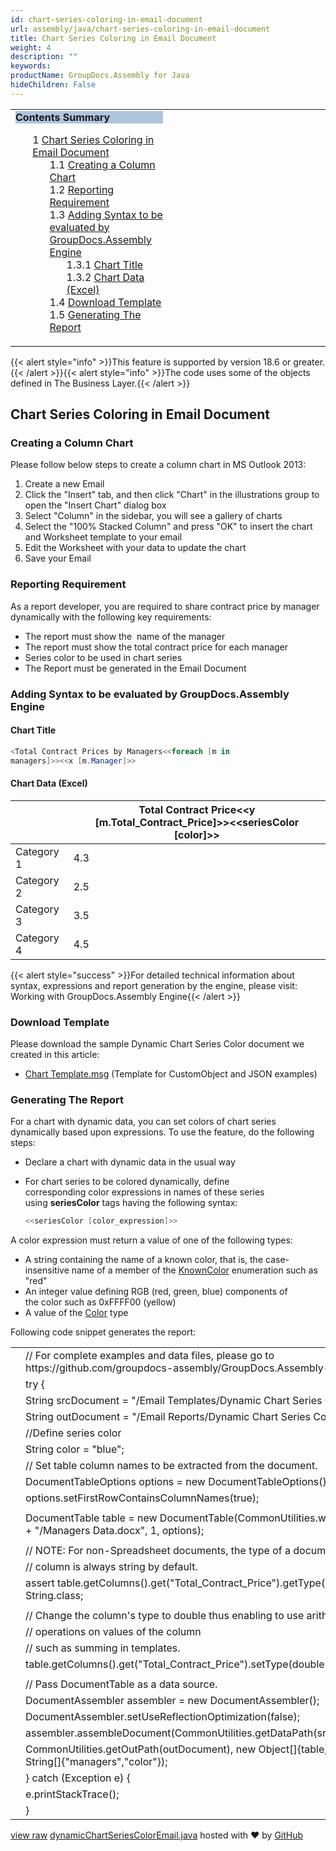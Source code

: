 ```yaml
---
id: chart-series-coloring-in-email-document
url: assembly/java/chart-series-coloring-in-email-document
title: Chart Series Coloring in Email Document
weight: 4
description: ""
keywords: 
productName: GroupDocs.Assembly for Java
hideChildren: False
---
```

<table class="sectionMacro" border="0" cellpadding="5" cellspacing="0" width="100%"><tbody><tr><td valign="top" width="50%"><div class="panel" style="border-top-width: 1px; border-right-width: 1px; border-bottom-width: 1px; border-left-width: 1px;"><div class="panelHeader" style="border-bottom-width: 1px; background-color: rgb(176, 196, 222);"><b>Contents Summary</b></div><div class="panelContent"><style type="text/css">div.rbtoc1593026733233 { padding-top: 0px; padding-right: 0px; padding-bottom: 0px; padding-left: 0px; }div.rbtoc1593026733233 ul { list-style-type: none; list-style-image: none; margin-left: 0px; }div.rbtoc1593026733233 li { margin-left: 0px; padding-left: 0px; }</style><div class="toc rbtoc1593026733233"><ul class="toc-indentation"><li><span class="TOCOutline">1</span> <a href="#ChartSeriesColoringinEmailDocument-ChartSeriesColoringinEmailDocument">Chart Series Coloring in Email Document</a><ul class="toc-indentation"><li><span class="TOCOutline">1.1</span> <a href="#ChartSeriesColoringinEmailDocument-CreatingaColumnChart">Creating a Column Chart</a></li><li><span class="TOCOutline">1.2</span> <a href="#ChartSeriesColoringinEmailDocument-ReportingRequirement">Reporting Requirement</a></li><li><span class="TOCOutline">1.3</span> <a href="#ChartSeriesColoringinEmailDocument-AddingSyntaxtobeevaluatedbyGroupDocs.AssemblyEngine">Adding Syntax to be evaluated by GroupDocs.Assembly Engine</a><ul class="toc-indentation"><li><span class="TOCOutline">1.3.1</span> <a href="#ChartSeriesColoringinEmailDocument-ChartTitle">Chart Title</a></li><li><span class="TOCOutline">1.3.2</span> <a href="#ChartSeriesColoringinEmailDocument-ChartData(Excel)">Chart Data (Excel)</a></li></ul></li><li><span class="TOCOutline">1.4</span> <a href="#ChartSeriesColoringinEmailDocument-DownloadTemplate">Download Template</a></li><li><span class="TOCOutline">1.5</span> <a href="#ChartSeriesColoringinEmailDocument-GeneratingTheReport">Generating The Report</a></li></ul></li></ul></div></div></div></td><td valign="top" width="15%">&nbsp;</td><td valign="top" width="35%">&nbsp;</td></tr></tbody></table>

{{< alert style="info" >}}This feature is supported by version 18.6 or greater.{{< /alert >}}{{< alert style="info" >}}The code uses some of the objects defined in The Business Layer.{{< /alert >}}

## Chart Series Coloring in Email Document

### Creating a Column Chart

Please follow below steps to create a column chart in MS Outlook 2013:

1.  Create a new Email
2.  Click the "Insert" tab, and then click "Chart" in the illustrations group to open the "Insert Chart" dialog box
3.  Select "Column" in the sidebar, you will see a gallery of charts
4.  Select the "100% Stacked Column" and press "OK" to insert the chart and Worksheet template to your email
5.  Edit the Worksheet with your data to update the chart
6.  Save your Email

### Reporting Requirement

As a report developer, you are required to share contract price by manager dynamically with the following key requirements:

*   The report must show the  name of the manager
*   The report must show the total contract price for each manager 
*   Series color to be used in chart series 
*   The Report must be generated in the Email Document

### Adding Syntax to be evaluated by GroupDocs.Assembly Engine

#### Chart Title

```csharp
<Total Contract Prices by Managers<<foreach [m in
managers]>><<x [m.Manager]>>

```

#### Chart Data (Excel)

|   | Total Contract Price<<y [m.Total_Contract_Price]>><<seriesColor [color]>> |
| --- | --- |
| Category 1 | 4.3 |
| Category 2 | 2.5 |
| Category 3 | 3.5 |
| Category 4 | 4.5 |

{{< alert style="success" >}}For detailed technical information about syntax, expressions and report generation by the engine, please visit: Working with GroupDocs.Assembly Engine{{< /alert >}}

### Download Template

Please download the sample Dynamic Chart Series Color document we created in this article:

*   [Chart Template.msg](https://github.com/groupdocs-assembly/GroupDocs.Assembly-for-Java/blob/master/Examples/GroupDocs.Assembly.Examples.Java/Data/Storage/Email%20Templates/Dynamic%20Chart%20Series%20Color.msg) (Template for CustomObject and JSON examples) 

### Generating The Report

For a chart with dynamic data, you can set colors of chart series dynamically based upon expressions. To use the feature, do the following steps:

*   Declare a chart with dynamic data in the usual way
*   For chart series to be colored dynamically, define corresponding color expressions in names of these series using **seriesColor** tags having the following syntax:
    
    ```csharp
    <<seriesColor [color_expression]>>
    ```
    

A color expression must return a value of one of the following types:

*   A string containing the name of a known color, that is, the case-insensitive name of a member of the [KnownColor](https://msdn.microsoft.com/en-us/library/system.drawing.knowncolor(v=vs.110).aspx) enumeration such as "red"
*   An integer value defining RGB (red, green, blue) components of the color such as 0xFFFF00 (yellow)
*   A value of the [Color](http://msdn.microsoft.com/en-us/library/system.drawing.color(v=vs.110).aspx) type

Following code snippet generates the report:

<table class="highlight tab-size js-file-line-container" data-tab-size="8" data-paste-markdown-skip=""><tbody><tr><td id="file-dynamicchartseriescoloremail-java-L1" class="blob-num js-line-number" data-line-number="1"></td><td id="file-dynamicchartseriescoloremail-java-LC1" class="blob-code blob-code-inner js-file-line"><span class="pl-c"><span class="pl-c">//</span> For complete examples and data files, please go to https://github.com/groupdocs-assembly/GroupDocs.Assembly-for-Java</span></td></tr><tr><td id="file-dynamicchartseriescoloremail-java-L2" class="blob-num js-line-number" data-line-number="2"></td><td id="file-dynamicchartseriescoloremail-java-LC2" class="blob-code blob-code-inner js-file-line"><span class="pl-k">try</span> {</td></tr><tr><td id="file-dynamicchartseriescoloremail-java-L3" class="blob-num js-line-number" data-line-number="3"></td><td id="file-dynamicchartseriescoloremail-java-LC3" class="blob-code blob-code-inner js-file-line"><span class="pl-smi">String</span> srcDocument <span class="pl-k">=</span> <span class="pl-s"><span class="pl-pds">"</span>/Email Templates/Dynamic Chart Series Color.msg<span class="pl-pds">"</span></span>;</td></tr><tr><td id="file-dynamicchartseriescoloremail-java-L4" class="blob-num js-line-number" data-line-number="4"></td><td id="file-dynamicchartseriescoloremail-java-LC4" class="blob-code blob-code-inner js-file-line"><span class="pl-smi">String</span> outDocument <span class="pl-k">=</span> <span class="pl-s"><span class="pl-pds">"</span>/Email Reports/Dynamic Chart Series Color.msg<span class="pl-pds">"</span></span>;</td></tr><tr><td id="file-dynamicchartseriescoloremail-java-L5" class="blob-num js-line-number" data-line-number="5"></td><td id="file-dynamicchartseriescoloremail-java-LC5" class="blob-code blob-code-inner js-file-line"><span class="pl-c"><span class="pl-c">//</span>Define series color</span></td></tr><tr><td id="file-dynamicchartseriescoloremail-java-L6" class="blob-num js-line-number" data-line-number="6"></td><td id="file-dynamicchartseriescoloremail-java-LC6" class="blob-code blob-code-inner js-file-line"><span class="pl-smi">String</span> color <span class="pl-k">=</span> <span class="pl-s"><span class="pl-pds">"</span>blue<span class="pl-pds">"</span></span>;</td></tr><tr><td id="file-dynamicchartseriescoloremail-java-L7" class="blob-num js-line-number" data-line-number="7"></td><td id="file-dynamicchartseriescoloremail-java-LC7" class="blob-code blob-code-inner js-file-line"><span class="pl-c"><span class="pl-c">//</span> Set table column names to be extracted from the document.</span></td></tr><tr><td id="file-dynamicchartseriescoloremail-java-L8" class="blob-num js-line-number" data-line-number="8"></td><td id="file-dynamicchartseriescoloremail-java-LC8" class="blob-code blob-code-inner js-file-line"><span class="pl-smi">DocumentTableOptions</span> options <span class="pl-k">=</span> <span class="pl-k">new</span> <span class="pl-smi">DocumentTableOptions</span>();</td></tr><tr><td id="file-dynamicchartseriescoloremail-java-L9" class="blob-num js-line-number" data-line-number="9"></td><td id="file-dynamicchartseriescoloremail-java-LC9" class="blob-code blob-code-inner js-file-line">options<span class="pl-k">.</span>setFirstRowContainsColumnNames(<span class="pl-c1">true</span>);</td></tr><tr><td id="file-dynamicchartseriescoloremail-java-L10" class="blob-num js-line-number" data-line-number="10"></td><td id="file-dynamicchartseriescoloremail-java-LC10" class="blob-code blob-code-inner js-file-line"></td></tr><tr><td id="file-dynamicchartseriescoloremail-java-L11" class="blob-num js-line-number" data-line-number="11"></td><td id="file-dynamicchartseriescoloremail-java-LC11" class="blob-code blob-code-inner js-file-line"><span class="pl-smi">DocumentTable</span> table <span class="pl-k">=</span> <span class="pl-k">new</span> <span class="pl-smi">DocumentTable</span>(<span class="pl-smi">CommonUtilities</span><span class="pl-k">.</span>wordDataFile <span class="pl-k">+</span> <span class="pl-s"><span class="pl-pds">"</span>/Managers Data.docx<span class="pl-pds">"</span></span>, <span class="pl-c1">1</span>, options);</td></tr><tr><td id="file-dynamicchartseriescoloremail-java-L12" class="blob-num js-line-number" data-line-number="12"></td><td id="file-dynamicchartseriescoloremail-java-LC12" class="blob-code blob-code-inner js-file-line"></td></tr><tr><td id="file-dynamicchartseriescoloremail-java-L13" class="blob-num js-line-number" data-line-number="13"></td><td id="file-dynamicchartseriescoloremail-java-LC13" class="blob-code blob-code-inner js-file-line"><span class="pl-c"><span class="pl-c">//</span> NOTE: For non-Spreadsheet documents, the type of a document table</span></td></tr><tr><td id="file-dynamicchartseriescoloremail-java-L14" class="blob-num js-line-number" data-line-number="14"></td><td id="file-dynamicchartseriescoloremail-java-LC14" class="blob-code blob-code-inner js-file-line"><span class="pl-c"><span class="pl-c">//</span> column is always string by default.</span></td></tr><tr><td id="file-dynamicchartseriescoloremail-java-L15" class="blob-num js-line-number" data-line-number="15"></td><td id="file-dynamicchartseriescoloremail-java-LC15" class="blob-code blob-code-inner js-file-line"><span class="pl-k">assert</span> table<span class="pl-k">.</span>getColumns()<span class="pl-k">.</span>get(<span class="pl-s"><span class="pl-pds">"</span>Total_Contract_Price<span class="pl-pds">"</span></span>)<span class="pl-k">.</span>getType() <span class="pl-k">==</span> <span class="pl-smi">String</span><span class="pl-k">.</span>class;</td></tr><tr><td id="file-dynamicchartseriescoloremail-java-L16" class="blob-num js-line-number" data-line-number="16"></td><td id="file-dynamicchartseriescoloremail-java-LC16" class="blob-code blob-code-inner js-file-line"></td></tr><tr><td id="file-dynamicchartseriescoloremail-java-L17" class="blob-num js-line-number" data-line-number="17"></td><td id="file-dynamicchartseriescoloremail-java-LC17" class="blob-code blob-code-inner js-file-line"><span class="pl-c"><span class="pl-c">//</span> Change the column's type to double thus enabling to use arithmetic</span></td></tr><tr><td id="file-dynamicchartseriescoloremail-java-L18" class="blob-num js-line-number" data-line-number="18"></td><td id="file-dynamicchartseriescoloremail-java-LC18" class="blob-code blob-code-inner js-file-line"><span class="pl-c"><span class="pl-c">//</span> operations on values of the column</span></td></tr><tr><td id="file-dynamicchartseriescoloremail-java-L19" class="blob-num js-line-number" data-line-number="19"></td><td id="file-dynamicchartseriescoloremail-java-LC19" class="blob-code blob-code-inner js-file-line"><span class="pl-c"><span class="pl-c">//</span> such as summing in templates.</span></td></tr><tr><td id="file-dynamicchartseriescoloremail-java-L20" class="blob-num js-line-number" data-line-number="20"></td><td id="file-dynamicchartseriescoloremail-java-LC20" class="blob-code blob-code-inner js-file-line">table<span class="pl-k">.</span>getColumns()<span class="pl-k">.</span>get(<span class="pl-s"><span class="pl-pds">"</span>Total_Contract_Price<span class="pl-pds">"</span></span>)<span class="pl-k">.</span>setType(<span class="pl-k">double</span><span class="pl-k">.</span>class);</td></tr><tr><td id="file-dynamicchartseriescoloremail-java-L21" class="blob-num js-line-number" data-line-number="21"></td><td id="file-dynamicchartseriescoloremail-java-LC21" class="blob-code blob-code-inner js-file-line"></td></tr><tr><td id="file-dynamicchartseriescoloremail-java-L22" class="blob-num js-line-number" data-line-number="22"></td><td id="file-dynamicchartseriescoloremail-java-LC22" class="blob-code blob-code-inner js-file-line"><span class="pl-c"><span class="pl-c">//</span> Pass DocumentTable as a data source.</span></td></tr><tr><td id="file-dynamicchartseriescoloremail-java-L23" class="blob-num js-line-number" data-line-number="23"></td><td id="file-dynamicchartseriescoloremail-java-LC23" class="blob-code blob-code-inner js-file-line"><span class="pl-smi">DocumentAssembler</span> assembler <span class="pl-k">=</span> <span class="pl-k">new</span> <span class="pl-smi">DocumentAssembler</span>();</td></tr><tr><td id="file-dynamicchartseriescoloremail-java-L24" class="blob-num js-line-number" data-line-number="24"></td><td id="file-dynamicchartseriescoloremail-java-LC24" class="blob-code blob-code-inner js-file-line"><span class="pl-smi">DocumentAssembler</span><span class="pl-k">.</span>setUseReflectionOptimization(<span class="pl-c1">false</span>);</td></tr><tr><td id="file-dynamicchartseriescoloremail-java-L25" class="blob-num js-line-number" data-line-number="25"></td><td id="file-dynamicchartseriescoloremail-java-LC25" class="blob-code blob-code-inner js-file-line">assembler<span class="pl-k">.</span>assembleDocument(<span class="pl-smi">CommonUtilities</span><span class="pl-k">.</span>getDataPath(srcDocument),</td></tr><tr><td id="file-dynamicchartseriescoloremail-java-L26" class="blob-num js-line-number" data-line-number="26"></td><td id="file-dynamicchartseriescoloremail-java-LC26" class="blob-code blob-code-inner js-file-line"><span class="pl-smi">CommonUtilities</span><span class="pl-k">.</span>getOutPath(outDocument), <span class="pl-k">new</span> <span class="pl-smi">Object</span>[]{table,color}, <span class="pl-k">new</span> <span class="pl-smi">String</span>[]{<span class="pl-s"><span class="pl-pds">"</span>managers<span class="pl-pds">"</span></span>,<span class="pl-s"><span class="pl-pds">"</span>color<span class="pl-pds">"</span></span>});</td></tr><tr><td id="file-dynamicchartseriescoloremail-java-L27" class="blob-num js-line-number" data-line-number="27"></td><td id="file-dynamicchartseriescoloremail-java-LC27" class="blob-code blob-code-inner js-file-line">} <span class="pl-k">catch</span> (<span class="pl-smi">Exception</span> e) {</td></tr><tr><td id="file-dynamicchartseriescoloremail-java-L28" class="blob-num js-line-number" data-line-number="28"></td><td id="file-dynamicchartseriescoloremail-java-LC28" class="blob-code blob-code-inner js-file-line">e<span class="pl-k">.</span>printStackTrace();</td></tr><tr><td id="file-dynamicchartseriescoloremail-java-L29" class="blob-num js-line-number" data-line-number="29"></td><td id="file-dynamicchartseriescoloremail-java-LC29" class="blob-code blob-code-inner js-file-line">}</td></tr></tbody></table>

[view raw](https://gist.github.com/GroupDocsGists/404351d4481debba2ce792f9fe485328/raw/c1b6a4e006a7a0eaacc7c747ae25bed653a32d49/dynamicChartSeriesColorEmail.java) [dynamicChartSeriesColorEmail.java](https://gist.github.com/GroupDocsGists/404351d4481debba2ce792f9fe485328#file-dynamicchartseriescoloremail-java) hosted with ❤ by [GitHub](https://github.com)

